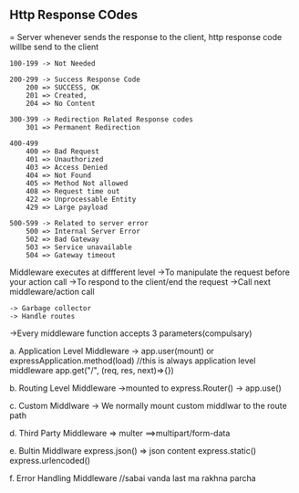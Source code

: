 ## Http Response COdes

= Server whenever sends the response to the client,
http response code willbe send to the client

    100-199 -> Not Needed

    200-299 -> Success Response Code
        200 => SUCCESS, OK
        201 => Created,
        204 => No Content

    300-399 -> Redirection Related Response codes
        301 => Permanent Redirection

    400-499
        400 => Bad Request
        401 => Unauthorized
        403 => Access Denied
        404 => Not Found
        405 => Method Not allowed
        408 => Request time out
        422 => Unprocessable Entity
        429 => Large payload

    500-599 -> Related to server error
        500 => Internal Server Error
        502 => Bad Gateway
        503 => Service unavailable
        504 => Gateway timeout

Middleware executes at diffferent level
->To manipulate the request before your action call
->To respond to the client/end the request
->Call next middleware/action call

    -> Garbage collector
    -> Handle routes

->Every middleware function accepts 3 parameters(compulsary)

a. Application Level Middleware
-> app.user(mount)
or
expressApplication.method(load) //this is always application level middleware
app.get("/", (req, res, next)=>{})

b. Routing Level Middleware
->mounted to express.Router()
-> app.use()

c. Custom Middlware
-> We normally mount custom middlwar to the route path

d. Third Party Middleware
=> multer ==>multipart/form-data

e. Bultin Middlware
express.json() => json content
express.static()
express.urlencoded()

f. Error Handling Middleware //sabai vanda last ma rakhna parcha
